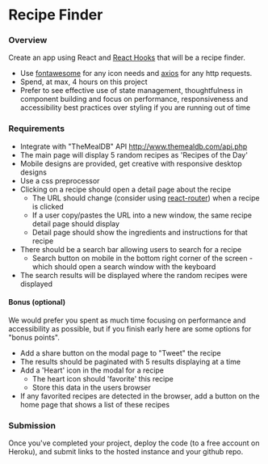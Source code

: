 # Recipe Finder

### Overview

Create an app using React and [React Hooks](https://reactjs.org/docs/hooks-intro.html) that will be a recipe finder.

- Use [fontawesome](http://fontawesome.io/icons/) for any icon needs and [axios](https://github.com/axios/axios) for any http requests.
- Spend, at max, 4 hours on this project
- Prefer to see effective use of state management, thoughtfulness in component building and focus on performance, responsiveness and accessibility best practices over styling if you are running out of time

### Requirements

- Integrate with "TheMealDB" API http://www.themealdb.com/api.php
- The main page will display 5 random recipes as 'Recipes of the Day'
- Mobile designs are provided, get creative with responsive desktop designs
- Use a css preprocessor
- Clicking on a recipe should open a detail page about the recipe
  - The URL should change (consider using [react-router](https://github.com/ReactTraining/react-router)) when a recipe is clicked
  - If a user copy/pastes the URL into a new window, the same recipe detail page should display
  - Detail page should show the ingredients and instructions for that recipe
- There should be a search bar allowing users to search for a recipe
  - Search button on mobile in the bottom right corner of the screen - which should open a search window with the keyboard
- The search results will be displayed where the random recipes were displayed

#### Bonus (optional)

We would prefer you spent as much time focusing on performance and accessibility as possible, but if you finish early here are some options for "bonus points".

- Add a share button on the modal page to "Tweet" the recipe
- The results should be paginated with 5 results displaying at a time
- Add a 'Heart' icon in the modal for a recipe
  - The heart icon should 'favorite' this recipe
  - Store this data in the users browser
- If any favorited recipes are detected in the browser, add a button on the home page that shows a list of these recipes

### Submission

Once you've completed your project, deploy the code (to a free account on Heroku), and submit links to the hosted instance and your github repo.
